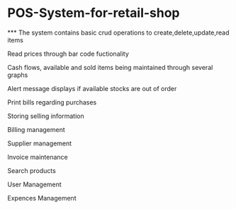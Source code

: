 # POS-System-for-retail-shop

*** The system contains basic crud operations to create,delete,update,read items

Read prices through bar code fuctionality

Cash flows, available and sold items being maintained through several graphs 

Alert message displays if available stocks are out of order

Print bills regarding purchases

Storing selling information

Billing management

Supplier management

Invoice maintenance

Search products

User Management

Expences Management










